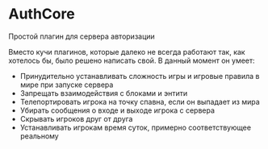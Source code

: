 # AuthCore
Простой плагин для сервера авторизации

Вместо кучи плагинов, которые далеко не всегда работают так, как хотелось бы, было решено написать свой. В данный момент он умеет:
* Принудительно устанавливать сложность игры и игровые правила в мире при запуске сервера
* Запрещать взаимодействия с блоками и энтити
* Телепортировать игрока на точку спавна, если он выпадает из мира
* Убирать сообщения о входе и выходе игрока с сервера
* Скрывать игроков друг от друга
* Устанавливать игрокам время суток, примерно соответствующее реальному
